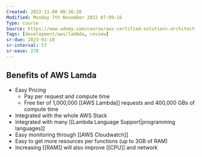 ```yaml
---
Created: 2022-11-08 08:36:20
Modified: Monday 7th November 2022 07:09:16
Type: course
Source: https://www.udemy.com/course/aws-certified-solutions-architect-associate-saa-c01/?xref=E0Aed11STH4LPUQvCz0GJFABTmM=
Tags: [development/aws/lambda, review]
sr-due: 2023-01-18
sr-interval: 57
sr-ease: 270
---
```


## Benefits of AWS Lamda

- Easy Pricing
    - Pay per request and compute time
    - Free tier of 1,000,000 [[AWS Lambda]] requests and 400,000 GBs of compute time
- Integrated with the whole AWS Stack
- Integrated with many [[Lambda Language Support|programming languages]]
- Easy monitoring through [[AWS Cloudwatch]]
- Easy to get more resources per functions (up to 3GB of RAM)
- Increasing [[RAM]] will also improve [[CPU]] and network